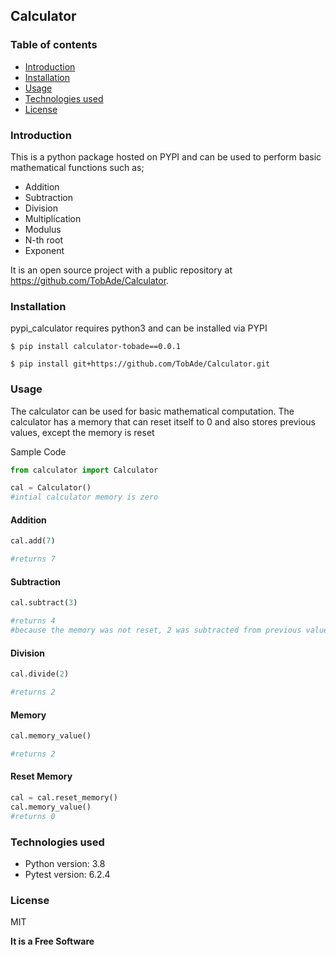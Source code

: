 ## Calculator 

### Table of contents
* [Introduction](#Introduction)
* [Installation](#Installation)
* [Usage](#Usage)
* [Technologies used](#technologies-used)
* [License](#License)

### Introduction
This is a python package hosted on PYPI and can be used to perform basic mathematical functions such as;
* Addition
* Subtraction
* Division
* Multiplication
* Modulus
* N-th root
* Exponent

It is an open source project with a public repository at https://github.com/TobAde/Calculator.



### Installation

pypi_calculator requires python3 and can be installed via PYPI
``` shell
$ pip install calculator-tobade==0.0.1
```

``` shell
$ pip install git+https://github.com/TobAde/Calculator.git
```

### Usage
The calculator can be used for basic mathematical computation. The calculator has a memory that can reset itself to 0 and also stores previous values, except the memory is reset


Sample Code
```python
from calculator import Calculator

cal = Calculator()
#intial calculator memory is zero
```

#### Addition
```python
cal.add(7)

#returns 7
```

#### Subtraction
```python
cal.subtract(3)

#returns 4
#because the memory was not reset, 2 was subtracted from previous value 7
```

#### Division
```python
cal.divide(2)

#returns 2
```

#### Memory
```python
cal.memory_value()

#returns 2
```

#### Reset Memory
```python
cal = cal.reset_memory()
cal.memory_value()
#returns 0
```

### Technologies used
* Python version: 3.8
* Pytest version: 6.2.4 

### License

MIT

**It is a Free Software** 
